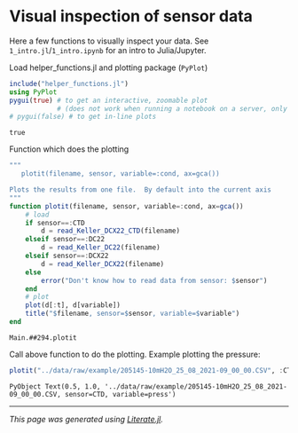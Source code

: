 # Visual inspection of sensor data

Here a few functions to visually inspect your data.
See `1_intro.jl`/`1_intro.ipynb` for an intro to Julia/Jupyter.

Load helper_functions.jl and plotting package (`PyPlot`)

````julia
include("helper_functions.jl")
using PyPlot
pygui(true) # to get an interactive, zoomable plot
            # (does not work when running a notebook on a server, only locally)
# pygui(false) # to get in-line plots
````

````
true
````

Function which does the plotting

````julia
"""
   plotit(filename, sensor, variable=:cond, ax=gca())

Plots the results from one file.  By default into the current axis
"""
function plotit(filename, sensor, variable=:cond, ax=gca())
    # load
    if sensor==:CTD
        d = read_Keller_DCX22_CTD(filename)
    elseif sensor==:DC22
        d = read_Keller_DC22(filename)
    elseif sensor==:DCX22
        d = read_Keller_DCX22(filename)
    else
        error("Don't know how to read data from sensor: $sensor")
    end
    # plot
    plot(d[:t], d[variable])
    title("$filename, sensor=$sensor, variable=$variable")
end
````

````
Main.##294.plotit
````

Call above function to do the plotting.  Example plotting the pressure:

````julia
plotit("../data/raw/example/205145-10mH2O_25_08_2021-09_00_00.CSV", :CTD, :press)
````

````
PyObject Text(0.5, 1.0, '../data/raw/example/205145-10mH2O_25_08_2021-09_00_00.CSV, sensor=CTD, variable=press')
````

---

*This page was generated using [Literate.jl](https://github.com/fredrikekre/Literate.jl).*

